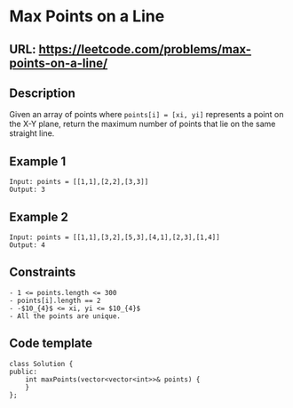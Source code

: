 # Max Points on a Line

## URL: https://leetcode.com/problems/max-points-on-a-line/

## Description
Given an array of points where `points[i] = [xi, yi]` represents a point on the X-Y plane, return the maximum number of points that lie on the same straight line.


## Example 1
```
Input: points = [[1,1],[2,2],[3,3]]
Output: 3
```

## Example 2
```
Input: points = [[1,1],[3,2],[5,3],[4,1],[2,3],[1,4]]
Output: 4
```

## Constraints
```
- 1 <= points.length <= 300
- points[i].length == 2
- -$10_{4}$ <= xi, yi <= $10_{4}$
- All the points are unique.
```

## Code template
```
class Solution {
public:
    int maxPoints(vector<vector<int>>& points) {
    }
};
```
